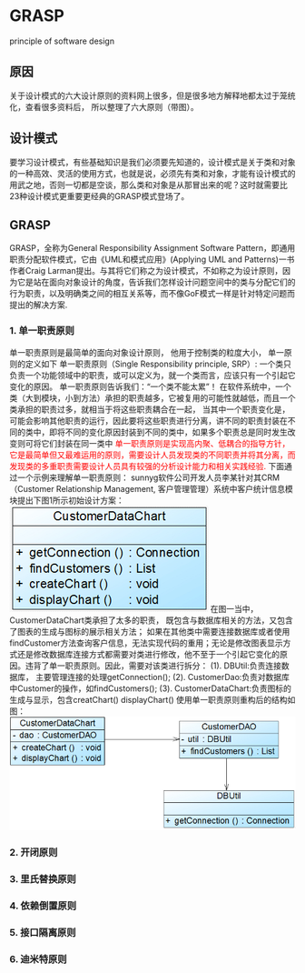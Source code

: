 # GRASP
principle of software design

## 原因
关于设计模式的六大设计原则的资料网上很多，但是很多地方解释地都太过于笼统化，查看很多资料后， 所以整理了六大原则（带图）。

## 设计模式
要学习设计模式，有些基础知识是我们必须要先知道的，设计模式是关于类和对象的一种高效、灵活的使用方式，也就是说，必须先有类和对象，才能有设计模式的用武之地，否则一切都是空谈，那么类和对象是从那冒出来的呢？这时就需要比23种设计模式更重要更经典的GRASP模式登场了。

## GRASP
GRASP，全称为General Responsibility Assignment Software Pattern，即通用职责分配软件模式，它由《UML和模式应用》(Applying UML and Patterns)一书作者Craig Larman提出。与其将它们称之为设计模式，不如称之为设计原则，因为它是站在面向对象设计的角度，告诉我们怎样设计问题空间中的类与分配它们的行为职责，以及明确类之间的相互关系等，而不像GoF模式一样是针对特定问题而提出的解决方案.

### 1. 单一职责原则
单一职责原则是最简单的面向对象设计原则， 他用于控制类的粒度大小， 单一原则的定义如下
	单一职责原则（Single Responsibility principle, SRP）: 一个类只负责一个功能领域中的职责，或可以定义为，就一个类而言，应该只有一个引起它变化的原因。
单一职责原则告诉我们：“一个类不能太累”！ 在软件系统中，一个类（大到模块，小到方法）承担的职责越多，它被复用的可能性就越低，而且一个类承担的职责过多，就相当于将这些职责耦合在一起， 当其中一个职责变化是，可能会影响其他职责的运行，因此要将这些职责进行分离，讲不同的职责封装在不同的类中，即将不同的变化原因封装到不同的类中，如果多个职责总是同时发生改变则可将它们封装在同一类中
<font color=red >单一职责原则是实现高内聚、低耦合的指导方针，它是最简单但又最难运用的原则，需要设计人员发现类的不同职责并将其分离，而发现类的多重职责需要设计人员具有较强的分析设计能力和相关实践经验.</font>
下面通过一个示例来理解单一职责原则：
	sunnyg软件公司开发人员李某针对其CRM（Customer Relationship Management, 客户管理管理）系统中客户统计信息模块提出下图1所示初始设计方案：
![srp01](https://github.com/wojiaofeiji/GRASP/blob/master/resource/image/srp01.jpeg)
在图一当中，CustomerDataChart类承担了太多的职责， 既包含与数据库相关的方法，又包含了图表的生成与图标的展示相关方法； 如果在其他类中需要连接数据库或者使用findCustomer方法查询客户信息，无法实现代码的重用；无论是修改图表显示方式还是修改数据库连接方式都需要对类进行修改，他不至于一个引起它变化的原因。违背了单一职责原则。因此，需要对该类进行拆分：
	(1). DBUtil:负责连接数据库， 主要管理连接的处理getConnection();
	(2). CustomerDao:负责对数据库中Customer的操作，如findCustomers();
	(3). CustomerDataChart:负责图标的生成与显示，包含creatChart() displayChart()
使用单一职责原则重构后的结构如图：
![srp02](https://github.com/wojiaofeiji/GRASP/blob/master/resource/image/srp02.jpeg)
	

### 2. 开闭原则
### 3. 里氏替换原则
### 4. 依赖倒置原则
### 5. 接口隔离原则
### 6. 迪米特原则
